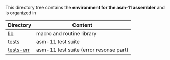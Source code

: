 This directory tree contains the **environment for the asm-11 assembler**
and is organized in

| Directory | Content |
| --------- | ------- |
| [lib](lib)             | macro and routine library |
| [tests](tests)         | asm-11 test suite |
| [tests-err](tests-err) | asm-11 test suite (error resonse part) |
